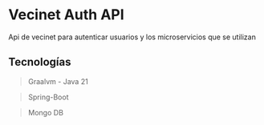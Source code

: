# Vecinet Auth API 

Api de vecinet para autenticar usuarios y los microservicios que se utilizan

## Tecnologías
> Graalvm - Java 21

> Spring-Boot

> Mongo DB
